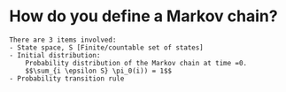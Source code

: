 # How do you define a Markov chain?
    There are 3 items involved:
    - State space, S [Finite/countable set of states]
    - Initial distribution:
        Probability distribution of the Markov chain at time =0.
        $$\sum_{i \epsilon S} \pi_0(i)) = 1$$
    - Probability transition rule
